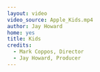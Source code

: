```yaml
---
layout: video
video_source: Apple_Kids.mp4
author: Jay Howard
home: yes
title: Kids
credits:
  - Mark Coppos, Director
  - Jay Howard, Producer
---
```

